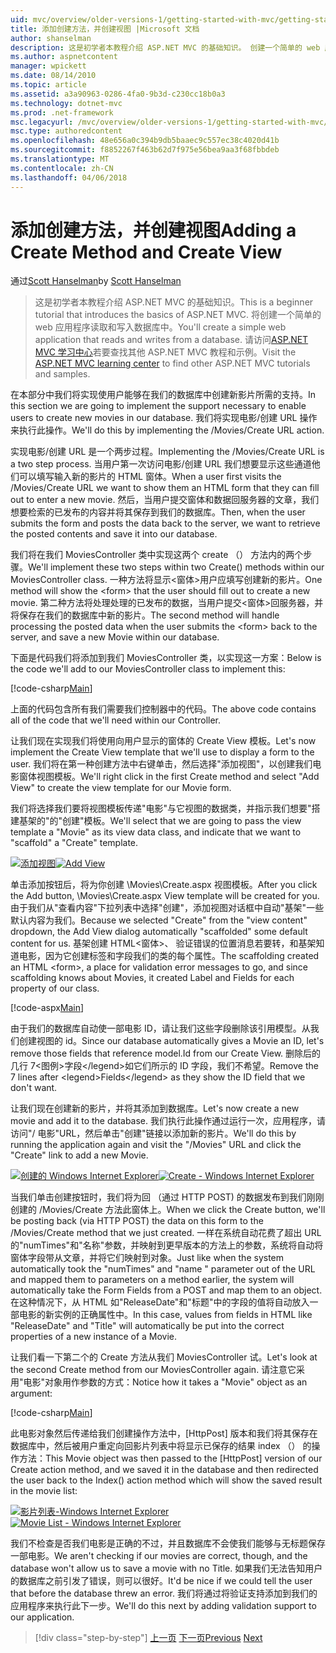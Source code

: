 ```yaml
---
uid: mvc/overview/older-versions-1/getting-started-with-mvc/getting-started-with-mvc-part6
title: 添加创建方法，并创建视图 |Microsoft 文档
author: shanselman
description: 这是初学者本教程介绍 ASP.NET MVC 的基础知识。 创建一个简单的 web 应用程序读取和写入数据库中。
ms.author: aspnetcontent
manager: wpickett
ms.date: 08/14/2010
ms.topic: article
ms.assetid: a3a90963-0286-4fa0-9b3d-c230cc18b0a3
ms.technology: dotnet-mvc
ms.prod: .net-framework
msc.legacyurl: /mvc/overview/older-versions-1/getting-started-with-mvc/getting-started-with-mvc-part6
msc.type: authoredcontent
ms.openlocfilehash: 48e656a0c394b9db5baaec9c557ec38c4020d41b
ms.sourcegitcommit: f8852267f463b62d7f975e56bea9aa3f68fbbdeb
ms.translationtype: MT
ms.contentlocale: zh-CN
ms.lasthandoff: 04/06/2018
---
```

<a name="adding-a-create-method-and-create-view"></a><span data-ttu-id="6c23c-104">添加创建方法，并创建视图</span><span class="sxs-lookup"><span data-stu-id="6c23c-104">Adding a Create Method and Create View</span></span>
====================
<span data-ttu-id="6c23c-105">通过[Scott Hanselman](https://github.com/shanselman)</span><span class="sxs-lookup"><span data-stu-id="6c23c-105">by [Scott Hanselman](https://github.com/shanselman)</span></span>

> <span data-ttu-id="6c23c-106">这是初学者本教程介绍 ASP.NET MVC 的基础知识。</span><span class="sxs-lookup"><span data-stu-id="6c23c-106">This is a beginner tutorial that introduces the basics of ASP.NET MVC.</span></span> <span data-ttu-id="6c23c-107">将创建一个简单的 web 应用程序读取和写入数据库中。</span><span class="sxs-lookup"><span data-stu-id="6c23c-107">You'll create a simple web application that reads and writes from a database.</span></span> <span data-ttu-id="6c23c-108">请访问[ASP.NET MVC 学习中心](../../../index.md)若要查找其他 ASP.NET MVC 教程和示例。</span><span class="sxs-lookup"><span data-stu-id="6c23c-108">Visit the [ASP.NET MVC learning center](../../../index.md) to find other ASP.NET MVC tutorials and samples.</span></span>


<span data-ttu-id="6c23c-109">在本部分中我们将实现使用户能够在我们的数据库中创建新影片所需的支持。</span><span class="sxs-lookup"><span data-stu-id="6c23c-109">In this section we are going to implement the support necessary to enable users to create new movies in our database.</span></span> <span data-ttu-id="6c23c-110">我们将实现电影/创建 URL 操作来执行此操作。</span><span class="sxs-lookup"><span data-stu-id="6c23c-110">We'll do this by implementing the /Movies/Create URL action.</span></span>

<span data-ttu-id="6c23c-111">实现电影/创建 URL 是一个两步过程。</span><span class="sxs-lookup"><span data-stu-id="6c23c-111">Implementing the /Movies/Create URL is a two step process.</span></span> <span data-ttu-id="6c23c-112">当用户第一次访问电影/创建 URL 我们想要显示这些通道他们可以填写输入新的影片的 HTML 窗体。</span><span class="sxs-lookup"><span data-stu-id="6c23c-112">When a user first visits the /Movies/Create URL we want to show them an HTML form that they can fill out to enter a new movie.</span></span> <span data-ttu-id="6c23c-113">然后，当用户提交窗体和数据回服务器的文章，我们想要检索的已发布的内容并将其保存到我们的数据库。</span><span class="sxs-lookup"><span data-stu-id="6c23c-113">Then, when the user submits the form and posts the data back to the server, we want to retrieve the posted contents and save it into our database.</span></span>

<span data-ttu-id="6c23c-114">我们将在我们 MoviesController 类中实现这两个 create （） 方法内的两个步骤。</span><span class="sxs-lookup"><span data-stu-id="6c23c-114">We'll implement these two steps within two Create() methods within our MoviesController class.</span></span> <span data-ttu-id="6c23c-115">一种方法将显示&lt;窗体&gt;用户应填写创建新的影片。</span><span class="sxs-lookup"><span data-stu-id="6c23c-115">One method will show the &lt;form&gt; that the user should fill out to create a new movie.</span></span> <span data-ttu-id="6c23c-116">第二种方法将处理处理的已发布的数据，当用户提交&lt;窗体&gt;回服务器，并将保存在我们的数据库中新的影片。</span><span class="sxs-lookup"><span data-stu-id="6c23c-116">The second method will handle processing the posted data when the user submits the &lt;form&gt; back to the server, and save a new Movie within our database.</span></span>

<span data-ttu-id="6c23c-117">下面是代码我们将添加到我们 MoviesController 类，以实现这一方案：</span><span class="sxs-lookup"><span data-stu-id="6c23c-117">Below is the code we'll add to our MoviesController class to implement this:</span></span>

[!code-csharp[Main](getting-started-with-mvc-part6/samples/sample1.cs)]

<span data-ttu-id="6c23c-118">上面的代码包含所有我们需要我们控制器中的代码。</span><span class="sxs-lookup"><span data-stu-id="6c23c-118">The above code contains all of the code that we'll need within our Controller.</span></span>

<span data-ttu-id="6c23c-119">让我们现在实现我们将使用向用户显示的窗体的 Create View 模板。</span><span class="sxs-lookup"><span data-stu-id="6c23c-119">Let's now implement the Create View template that we'll use to display a form to the user.</span></span> <span data-ttu-id="6c23c-120">我们将在第一种创建方法中右键单击，然后选择"添加视图"，以创建我们电影窗体视图模板。</span><span class="sxs-lookup"><span data-stu-id="6c23c-120">We'll right click in the first Create method and select "Add View" to create the view template for our Movie form.</span></span>

<span data-ttu-id="6c23c-121">我们将选择我们要将视图模板传递"电影"与它视图的数据类，并指示我们想要"搭建基架的"的"创建"模板。</span><span class="sxs-lookup"><span data-stu-id="6c23c-121">We'll select that we are going to pass the view template a "Movie" as its view data class, and indicate that we want to "scaffold" a "Create" template.</span></span>

<span data-ttu-id="6c23c-122">[![添加视图](getting-started-with-mvc-part6/_static/image2.png)](getting-started-with-mvc-part6/_static/image1.png)</span><span class="sxs-lookup"><span data-stu-id="6c23c-122">[![Add View](getting-started-with-mvc-part6/_static/image2.png)](getting-started-with-mvc-part6/_static/image1.png)</span></span>

<span data-ttu-id="6c23c-123">单击添加按钮后，将为你创建 \Movies\Create.aspx 视图模板。</span><span class="sxs-lookup"><span data-stu-id="6c23c-123">After you click the Add button, \Movies\Create.aspx View template will be created for you.</span></span> <span data-ttu-id="6c23c-124">由于我们从"查看内容"下拉列表中选择"创建"，添加视图对话框中自动"基架"一些默认内容为我们。</span><span class="sxs-lookup"><span data-stu-id="6c23c-124">Because we selected "Create" from the "view content" dropdown, the Add View dialog automatically "scaffolded" some default content for us.</span></span> <span data-ttu-id="6c23c-125">基架创建 HTML&lt;窗体&gt;、 验证错误的位置消息若要转，和基架知道电影，因为它创建标签和字段我们的类的每个属性。</span><span class="sxs-lookup"><span data-stu-id="6c23c-125">The scaffolding created an HTML &lt;form&gt;, a place for validation error messages to go, and since scaffolding knows about Movies, it created Label and Fields for each property of our class.</span></span>

[!code-aspx[Main](getting-started-with-mvc-part6/samples/sample2.aspx)]

<span data-ttu-id="6c23c-126">由于我们的数据库自动使一部电影 ID，请让我们这些字段删除该引用模型。从我们创建视图的 id。</span><span class="sxs-lookup"><span data-stu-id="6c23c-126">Since our database automatically gives a Movie an ID, let's remove those fields that reference model.Id from our Create View.</span></span> <span data-ttu-id="6c23c-127">删除后的几行 7&lt;图例&gt;字段&lt;/legend&gt;如它们所示的 ID 字段，我们不希望。</span><span class="sxs-lookup"><span data-stu-id="6c23c-127">Remove the 7 lines after &lt;legend&gt;Fields&lt;/legend&gt; as they show the ID field that we don't want.</span></span>

<span data-ttu-id="6c23c-128">让我们现在创建新的影片，并将其添加到数据库。</span><span class="sxs-lookup"><span data-stu-id="6c23c-128">Let's now create a new movie and add it to the database.</span></span> <span data-ttu-id="6c23c-129">我们执行此操作通过运行一次，应用程序，请访问"/ 电影"URL，然后单击"创建"链接以添加新的影片。</span><span class="sxs-lookup"><span data-stu-id="6c23c-129">We'll do this by running the application again and visit the "/Movies" URL and click the "Create" link to add a new Movie.</span></span>

<span data-ttu-id="6c23c-130">[![创建的 Windows Internet Explorer](getting-started-with-mvc-part6/_static/image4.png)](getting-started-with-mvc-part6/_static/image3.png)</span><span class="sxs-lookup"><span data-stu-id="6c23c-130">[![Create - Windows Internet Explorer](getting-started-with-mvc-part6/_static/image4.png)](getting-started-with-mvc-part6/_static/image3.png)</span></span>

<span data-ttu-id="6c23c-131">当我们单击创建按钮时，我们将为回 （通过 HTTP POST) 的数据发布到我们刚刚创建的 /Movies/Create 方法此窗体上。</span><span class="sxs-lookup"><span data-stu-id="6c23c-131">When we click the Create button, we'll be posting back (via HTTP POST) the data on this form to the /Movies/Create method that we just created.</span></span> <span data-ttu-id="6c23c-132">一样在系统自动花费了超出 URL 的"numTimes"和"名称"参数，并映射到更早版本的方法上的参数，系统将自动将窗体字段带从文章，并将它们映射到对象。</span><span class="sxs-lookup"><span data-stu-id="6c23c-132">Just like when the system automatically took the "numTimes" and "name " parameter out of the URL and mapped them to parameters on a method earlier, the system will automatically take the Form Fields from a POST and map them to an object.</span></span> <span data-ttu-id="6c23c-133">在这种情况下，从 HTML 如"ReleaseDate"和"标题"中的字段的值将自动放入一部电影的新实例的正确属性中。</span><span class="sxs-lookup"><span data-stu-id="6c23c-133">In this case, values from fields in HTML like "ReleaseDate" and "Title" will automatically be put into the correct properties of a new instance of a Movie.</span></span>

<span data-ttu-id="6c23c-134">让我们看一下第二个的 Create 方法从我们 MoviesController 试。</span><span class="sxs-lookup"><span data-stu-id="6c23c-134">Let's look at the second Create method from our MoviesController again.</span></span> <span data-ttu-id="6c23c-135">请注意它采用"电影"对象用作参数的方式：</span><span class="sxs-lookup"><span data-stu-id="6c23c-135">Notice how it takes a "Movie" object as an argument:</span></span>

[!code-csharp[Main](getting-started-with-mvc-part6/samples/sample3.cs)]

<span data-ttu-id="6c23c-136">此电影对象然后传递给我们创建操作方法中，[HttpPost] 版本和我们将其保存在数据库中，然后被用户重定向回影片列表中将显示已保存的结果 index （） 的操作方法：</span><span class="sxs-lookup"><span data-stu-id="6c23c-136">This Movie object was then passed to the [HttpPost] version of our Create action method, and we saved it in the database and then redirected the user back to the Index() action method which will show the saved result in the movie list:</span></span>

<span data-ttu-id="6c23c-137">[![影片列表-Windows Internet Explorer](getting-started-with-mvc-part6/_static/image6.png)](getting-started-with-mvc-part6/_static/image5.png)</span><span class="sxs-lookup"><span data-stu-id="6c23c-137">[![Movie List - Windows Internet Explorer](getting-started-with-mvc-part6/_static/image6.png)](getting-started-with-mvc-part6/_static/image5.png)</span></span>

<span data-ttu-id="6c23c-138">我们不检查是否我们电影是正确的不过，并且数据库不会使我们能够与无标题保存一部电影。</span><span class="sxs-lookup"><span data-stu-id="6c23c-138">We aren't checking if our movies are correct, though, and the database won't allow us to save a movie with no Title.</span></span> <span data-ttu-id="6c23c-139">如果我们无法告知用户的数据库之前引发了错误，则可以很好。</span><span class="sxs-lookup"><span data-stu-id="6c23c-139">It'd be nice if we could tell the user that before the database threw an error.</span></span> <span data-ttu-id="6c23c-140">我们将通过将验证支持添加到我们的应用程序来执行此下一步。</span><span class="sxs-lookup"><span data-stu-id="6c23c-140">We'll do this next by adding validation support to our application.</span></span>

> [!div class="step-by-step"]
> <span data-ttu-id="6c23c-141">[上一页](getting-started-with-mvc-part5.md)
> [下一页](getting-started-with-mvc-part7.md)</span><span class="sxs-lookup"><span data-stu-id="6c23c-141">[Previous](getting-started-with-mvc-part5.md)
[Next](getting-started-with-mvc-part7.md)</span></span>
